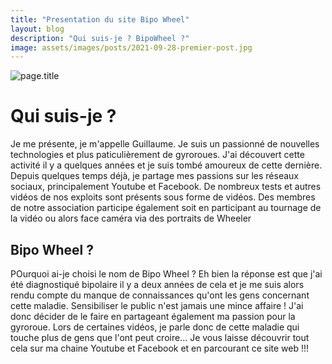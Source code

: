 ```yaml
---
title: "Presentation du site Bipo Wheel"
layout: blog
description: "Qui suis-je ? BipoWheel ?"
image: assets/images/posts/2021-09-28-premier-post.jpg
---
```


![page.title]({{site.url}}/{{page.image}})


# Qui suis-je ? 

Je me présente, je m'appelle Guillaume. Je suis un passionné de nouvelles technologies et plus paticulièrement de gyroroues.
J'ai découvert cette activité il y a quelques années et je suis tombé amoureux de cette dernière.
Depuis quelques temps déjà, je partage mes passions sur les réseaux sociaux, principalement Youtube et Facebook. De nombreux tests et autres vidéos de nos exploits sont présents sous forme de vidéos. Des membres de notre association participe également soit en participant au tournage de la vidéo ou alors face caméra via des portraits de Wheeler



## Bipo Wheel ?

POurquoi ai-je choisi le nom de Bipo Wheel ?
Eh bien la réponse est que j'ai été diagnostiqué bipolaire il y a deux années de cela et je me suis alors rendu compte du manque de connaissances qu'ont les gens concernant cette maladie.
Sensibiliser le public n'est jamais une mince affaire !
J'ai donc décider de le faire en partageant également ma passion pour la gyroroue. Lors de certaines vidéos, je parle donc de cette maladie qui touche plus de gens que l'ont peut croire...
Je vous laisse découvrir tout cela sur ma chaine Youtube et Facebook et en parcourant ce site web !!!
